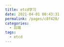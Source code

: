```yaml
---
title: etcd学习
date: 2021-04-01 00:43:31
permalink: /pages/c8f428/
categories:
  - 后端
tags:
  - etcd
---
```

